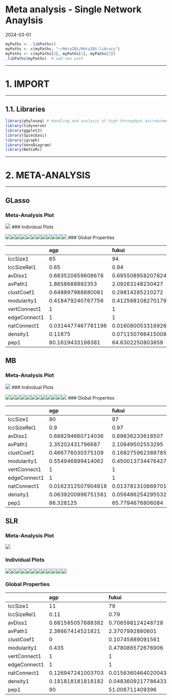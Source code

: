 Meta analysis - Single Network Anaylsis
================
2024-03-01

``` r
myPaths <- .libPaths()
myPaths <- c(myPaths, "~/MetaIBS/MetaIBS-library")
myPaths <- c(myPaths[3], myPaths[1], myPaths[2])
.libPaths(myPaths)  # add new path
```

------------------------------------------------------------------------

# 1. IMPORT

------------------------------------------------------------------------

## 1.1. Libraries

``` r
library(phyloseq) # Handling and analysis of high-throughput microbiome census data.
library(tidyverse)
library(ggplot2)
library(SpiecEasi)
library(igraph)
library(VennDiagram)
library(NetCoMi)
```

------------------------------------------------------------------------

# 2. META-ANALYSIS

------------------------------------------------------------------------

## GLasso

### Meta-Analysis Plot

![](../../../outputs/single-network-analysis/Individual/plots/Genus/meta-analysis-glasso-1.png)<!-- -->
\### Individual Plots

![](../../../outputs/single-network-analysis/Individual/plots/Genus/single-network-glasso-1.png)<!-- -->![](../../../outputs/single-network-analysis/Individual/plots/Genus/single-network-glasso-2.png)<!-- -->![](../../../outputs/single-network-analysis/Individual/plots/Genus/single-network-glasso-3.png)<!-- -->![](../../../outputs/single-network-analysis/Individual/plots/Genus/single-network-glasso-4.png)<!-- -->![](../../../outputs/single-network-analysis/Individual/plots/Genus/single-network-glasso-5.png)<!-- -->![](../../../outputs/single-network-analysis/Individual/plots/Genus/single-network-glasso-6.png)<!-- -->![](../../../outputs/single-network-analysis/Individual/plots/Genus/single-network-glasso-7.png)<!-- -->![](../../../outputs/single-network-analysis/Individual/plots/Genus/single-network-glasso-8.png)<!-- -->![](../../../outputs/single-network-analysis/Individual/plots/Genus/single-network-glasso-9.png)<!-- -->![](../../../outputs/single-network-analysis/Individual/plots/Genus/single-network-glasso-10.png)<!-- -->![](../../../outputs/single-network-analysis/Individual/plots/Genus/single-network-glasso-11.png)<!-- -->![](../../../outputs/single-network-analysis/Individual/plots/Genus/single-network-glasso-12.png)<!-- -->
\### Global Properties

|  | agp | fukui | hugerth | labus | liu | lopresti | mars | nagel | pozuelo | zeber | zhu | zhuang |
|:---|:---|:---|:---|:---|:---|:---|:---|:---|:---|:---|:---|:---|
| lccSize1 | 65 | 94 | 71 | 65 | 92 | 82 | 94 | 94 | 92 | 93 | 82 | 81 |
| lccSizeRel1 | 0.65 | 0.94 | 0.71 | 0.65 | 0.92 | 0.82 | 0.94 | 0.94 | 0.92 | 0.93 | 0.82 | 0.81 |
| avDiss1 | 0.683520859608678 | 0.695508958207824 | 0.68206444248382 | 0.653689375761609 | 0.680937573812101 | 0.655994715539515 | 0.680619325838493 | 0.694047027191546 | 0.695354824908217 | 0.691262302973964 | 0.696997659855179 | 0.689905330676439 |
| avPath1 | 1.8658688992353 | 2.09263148230427 | 1.76275114569351 | 3.86100631637969 | 1.87126351548386 | 3.58853085972095 | 2.10939632435737 | 2.53334307884992 | 2.08924821214753 | 2.03216154630871 | 2.36088208704014 | 2.70845114140831 |
| clustCoef1 | 0.648897988880081 | 0.29814285210272 | 0.587505946085482 | 0.421335793421067 | 0.428368370726821 | 0.435424033998171 | 0.369245361888669 | 0.277283714682487 | 0.438121591626599 | 0.273953745607432 | 0.487456372852235 | 0.343017845027415 |
| modularity1 | 0.418479240767756 | 0.412568108270179 | 0.394516983199416 | 0.72023757533409 | 0.425200984307764 | 0.70007812030527 | 0.397761458896701 | 0.578404954855316 | 0.370737240075614 | 0.382570239334027 | 0.404506332828011 | 0.595423201730665 |
| vertConnect1 | 1 | 1 | 1 | 1 | 1 | 1 | 1 | 1 | 1 | 1 | 1 | 1 |
| edgeConnect1 | 1 | 1 | 1 | 1 | 1 | 1 | 1 | 1 | 1 | 1 | 1 | 1 |
| natConnect1 | 0.0314477467781196 | 0.0160800533169269 | 0.0275646602563352 | 0.0204023886400028 | 0.0233495264829871 | 0.0156543438491922 | 0.0233376875578032 | 0.0143585743085393 | 0.0190054071469611 | 0.0174614179500067 | 0.0230231642160516 | 0.0165038458780681 |
| density1 | 0.11875 | 0.071150766415008 | 0.119114688128773 | 0.0514423076923077 | 0.0941232680363115 | 0.038843721770551 | 0.0787005261953786 | 0.051018073667353 | 0.0824175824175824 | 0.072463768115942 | 0.0861186389641674 | 0.0530864197530864 |
| pep1 | 80.1619433198381 | 64.6302250803859 | 67.9054054054054 | 99.0654205607477 | 68.5279187817259 | 96.8992248062015 | 66.5697674418605 | 63.2286995515695 | 62.8985507246377 | 60.3225806451613 | 55.5944055944056 | 66.2790697674419 |

## MB

### Meta-Analysis Plot

![](../../../outputs/single-network-analysis/Individual/plots/Genus/meta-analysis-mb-1.png)<!-- -->
\### Individual Plots

![](../../../outputs/single-network-analysis/Individual/plots/Genus/single-network-mb-1.png)<!-- -->![](../../../outputs/single-network-analysis/Individual/plots/Genus/single-network-mb-2.png)<!-- -->![](../../../outputs/single-network-analysis/Individual/plots/Genus/single-network-mb-3.png)<!-- -->![](../../../outputs/single-network-analysis/Individual/plots/Genus/single-network-mb-4.png)<!-- -->![](../../../outputs/single-network-analysis/Individual/plots/Genus/single-network-mb-5.png)<!-- -->![](../../../outputs/single-network-analysis/Individual/plots/Genus/single-network-mb-6.png)<!-- -->![](../../../outputs/single-network-analysis/Individual/plots/Genus/single-network-mb-7.png)<!-- -->![](../../../outputs/single-network-analysis/Individual/plots/Genus/single-network-mb-8.png)<!-- -->![](../../../outputs/single-network-analysis/Individual/plots/Genus/single-network-mb-9.png)<!-- -->![](../../../outputs/single-network-analysis/Individual/plots/Genus/single-network-mb-10.png)<!-- -->![](../../../outputs/single-network-analysis/Individual/plots/Genus/single-network-mb-11.png)<!-- -->![](../../../outputs/single-network-analysis/Individual/plots/Genus/single-network-mb-12.png)<!-- -->
\### Global Properties

|  | agp | fukui | hugerth | labus | liu | lopresti | mars | nagel | pozuelo | zeber | zhu | zhuang |
|:---|:---|:---|:---|:---|:---|:---|:---|:---|:---|:---|:---|:---|
| lccSize1 | 90 | 97 | 85 | 98 | 100 | 99 | 100 | 100 | 96 | 100 | 100 | 98 |
| lccSizeRel1 | 0.9 | 0.97 | 0.85 | 0.98 | 1 | 0.99 | 1 | 1 | 0.96 | 1 | 1 | 0.98 |
| avDiss1 | 0.688294660714036 | 0.69636233618507 | 0.690152918004346 | 0.661163262393192 | 0.691543800795555 | 0.654454075308491 | 0.692858561995277 | 0.691915770242329 | 0.694934836718616 | 0.694747866983756 | 0.685098877174403 | 0.689816462545654 |
| avPath1 | 2.35202431796687 | 2.10649502553295 | 2.25774573929018 | 3.0742772402051 | 1.92555515372572 | 2.76510811992778 | 2.08350803504889 | 2.2710416612422 | 2.20364920276538 | 1.99758346912443 | 2.41886487492929 | 2.67186740895412 |
| clustCoef1 | 0.466776030375109 | 0.168275962389785 | 0.410906397828782 | 0.0981628500374906 | 0.218353934990481 | 0.0634818833688867 | 0.166866109163709 | 0.0756325253781296 | 0.230469707060141 | 0.126432638965612 | 0.142755841491832 | 0.0786477955902612 |
| modularity1 | 0.554946899414062 | 0.450013734476427 | 0.519079411073694 | 0.622175933344015 | 0.426344915512606 | 0.566524897436863 | 0.46209991349481 | 0.471775762167032 | 0.435517355371901 | 0.386463447592451 | 0.485412177494708 | 0.543065900770105 |
| vertConnect1 | 1 | 1 | 1 | 1 | 1 | 1 | 1 | 1 | 1 | 1 | 1 | 1 |
| edgeConnect1 | 1 | 1 | 1 | 1 | 1 | 1 | 1 | 1 | 1 | 1 | 1 | 1 |
| natConnect1 | 0.0162312507904918 | 0.0137813106697014 | 0.0166694129563964 | 0.0127517766303322 | 0.0144291685230007 | 0.0127666486275706 | 0.0134500988688268 | 0.0127340717470919 | 0.0145859467829369 | 0.0137237553244396 | 0.0130020306175739 | 0.0126653505261135 |
| density1 | 0.0639200998751561 | 0.0564862542955326 | 0.0633053221288515 | 0.0332421628445193 | 0.0664646464646465 | 0.033601319315605 | 0.054949494949495 | 0.0446464646464646 | 0.0603070175438596 | 0.0602020202020202 | 0.0462626262626263 | 0.0374500315590154 |
| pep1 | 86.328125 | 65.7794676806084 | 76.5486725663717 | 88.6075949367088 | 68.3890577507599 | 89.5705521472393 | 67.2794117647059 | 57.4660633484163 | 67.6363636363636 | 60.4026845637584 | 61.5720524017467 | 57.8651685393258 |

## SLR

### Meta-Analysis Plot

![](../../../outputs/single-network-analysis/Individual/plots/Genus/meta-analysis-slr-1.png)<!-- -->

### Individual Plots

![](../../../outputs/single-network-analysis/Individual/plots/Genus/single-network-slr-1.png)<!-- -->![](../../../outputs/single-network-analysis/Individual/plots/Genus/single-network-slr-2.png)<!-- -->![](../../../outputs/single-network-analysis/Individual/plots/Genus/single-network-slr-3.png)<!-- -->![](../../../outputs/single-network-analysis/Individual/plots/Genus/single-network-slr-4.png)<!-- -->![](../../../outputs/single-network-analysis/Individual/plots/Genus/single-network-slr-5.png)<!-- -->![](../../../outputs/single-network-analysis/Individual/plots/Genus/single-network-slr-6.png)<!-- -->![](../../../outputs/single-network-analysis/Individual/plots/Genus/single-network-slr-7.png)<!-- -->![](../../../outputs/single-network-analysis/Individual/plots/Genus/single-network-slr-8.png)<!-- -->![](../../../outputs/single-network-analysis/Individual/plots/Genus/single-network-slr-9.png)<!-- -->![](../../../outputs/single-network-analysis/Individual/plots/Genus/single-network-slr-10.png)<!-- -->![](../../../outputs/single-network-analysis/Individual/plots/Genus/single-network-slr-11.png)<!-- -->![](../../../outputs/single-network-analysis/Individual/plots/Genus/single-network-slr-12.png)<!-- -->

### Global Properties

|  | agp | fukui | hugerth | labus | liu | lopresti | mars | nagel | pozuelo | zeber | zhu | zhuang |
|:---|:---|:---|:---|:---|:---|:---|:---|:---|:---|:---|:---|:---|
| lccSize1 | 11 | 79 | 10 | 72 | 84 | 99 | 81 | 87 | 82 | 87 | 77 | 76 |
| lccSizeRel1 | 0.11 | 0.79 | 0.1 | 0.72 | 0.84 | 0.99 | 0.81 | 0.87 | 0.82 | 0.87 | 0.77 | 0.76 |
| avDiss1 | 0.681585057688382 | 0.706598124248728 | 0.713545511206251 | 0.705367982292231 | 0.703079050746049 | 0.683211580982192 | 0.706970930525911 | 0.701963535982266 | 0.701165722086699 | 0.698370312781416 | 0.703074652487027 | 0.708165866846396 |
| avPath1 | 2.38667414521821 | 2.3707992880601 | 1.91672261373546 | 1.95806385801618 | 1.91385993558944 | 2.08452899947848 | 2.28580057069957 | 2.14899862014077 | 1.84978013081304 | 2.31049806197597 | 1.87343550910137 | 1.93791096960998 |
| clustCoef1 | 0 | 0.10745889091561 | 0 | 0.195775250073537 | 0.160581078725564 | 0.236430623477709 | 0.182492488217619 | 0.290359975848526 | 0.368257598877322 | 0.137459923754634 | 0.356391105158531 | 0.173629417773071 |
| modularity1 | 0.435 | 0.478086572676906 | 0.355 | 0.313435433344936 | 0.367159821253716 | 0.451625728288684 | 0.467719037317469 | 0.473499964993349 | 0.430138259007307 | 0.467183673469388 | 0.384259560353798 | 0.371058514135437 |
| vertConnect1 | 1 | 1 | 1 | 1 | 1 | 1 | 1 | 1 | 1 | 1 | 1 | 1 |
| edgeConnect1 | 1 | 1 | 1 | 1 | 1 | 1 | 1 | 1 | 1 | 1 | 1 | 1 |
| natConnect1 | 0.126947241003703 | 0.0156360464020043 | 0.140478356159199 | 0.0195914810689348 | 0.016009591133165 | 0.0136847800079947 | 0.0155614897988292 | 0.0150457177081146 | 0.0174845837367627 | 0.0144542106887611 | 0.0188745137450467 | 0.017375927839805 |
| density1 | 0.181818181818182 | 0.0483609217786433 | 0.222222222222222 | 0.0864632237871674 | 0.0679862306368331 | 0.0542156256441971 | 0.0530864197530864 | 0.0553327987169206 | 0.0758807588075881 | 0.0467789361133387 | 0.0847573479152427 | 0.068421052631579 |
| pep1 | 90 | 51.006711409396 | 60 | 49.7737556561086 | 48.5232067510549 | 78.3269961977186 | 43.6046511627907 | 55.0724637681159 | 61.1111111111111 | 50.8571428571429 | 52.0161290322581 | 47.6923076923077 |
